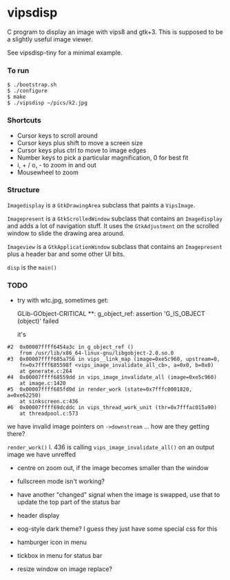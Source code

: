 # vipsdisp

C program to display an image with vips8 and gtk+3. This is supposed to be
a slightly useful image viewer. 

See vipsdisp-tiny for a minimal example.

### To run

```
$ ./bootstrap.sh
$ ./configure 
$ make
$ ./vipsdisp ~/pics/k2.jpg
```

### Shortcuts

* Cursor keys to scroll around
* Cursor keys plus shift to move a screen size
* Cursor keys plus ctrl to move to image edges
* Number keys to pick a particular magnification, 0 for best fit
* i, + / o, - to zoom in and out
* Mousewheel to zoom

### Structure

`Imagedisplay` is a `GtkDrawingArea` subclass that paints a `VipsImage`.

`Imagepresent` is a `GtkScrolledWindow` subclass that contains an
`Imagedisplay` and adds a lot of navigation stuff. It uses the `GtkAdjustment`
on the scrolled window to slide the drawing area around.

`Imageview` is a `GtkApplicationWindow` subclass that contains an
`Imagepresent` plus a header bar and some other UI bits.

`disp` is the `main()`

### TODO

- try with wtc.jpg, sometimes get:

	GLib-GObject-CRITICAL **: g_object_ref: assertion 'G_IS_OBJECT (object)' failed

  it's 

```
#2  0x00007ffff6454a3c in g_object_ref ()
    from /usr/lib/x86_64-linux-gnu/libgobject-2.0.so.0
#3  0x00007ffff685a756 in vips__link_map (image=0xe5c960, upstream=0, 
    fn=0x7ffff685598f <vips_image_invalidate_all_cb>, a=0x0, b=0x0)
    at generate.c:264
#4  0x00007ffff68559dd in vips_image_invalidate_all (image=0xe5c960)
    at image.c:1420
#5  0x00007ffff685fd0d in render_work (state=0x7fffc0001820, a=0xe62250)
    at sinkscreen.c:436
#6  0x00007ffff69dcddc in vips_thread_work_unit (thr=0x7fffac015a90)
    at threadpool.c:573
```

  we have invalid image pointers on `->downstream` ... how are they getting
  there? 

  `render_work()` l. 436 is calling `vips_image_invalidate_all()` on an
  output image we have unreffed



- centre on zoom out, if the image becomes smaller than the window

- fullscreen mode isn't working?

- have another "changed" signal when the image is swapped, use that to update
  the top part of the status bar

- header display

- eog-style dark theme? I guess they just have some special css for this

- hamburger icon in menu

- tickbox in menu for status bar

- resize window on image replace?


